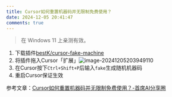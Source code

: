 ```yaml
---
title: Cursor如何重置机器码并无限制免费使用？
date: 2024-12-05 20:41:47
comments: true
---
```


> 在 Windows 11 上亲测有效。

1. 下载插件[bestK/cursor-fake-machine](https://github.com/bestK/cursor-fake-machine/)
2. 将插件拖入Cursor「扩展」![image-20241205203949110](C:/Users/DJCHAN/AppData/Roaming/Typora/typora-user-images/image-20241205203949110.png)
3. 在Cursor按下`Ctrl+Shift+P`后输入`fake`生成随机机器码
4. 重启Cursor保证生效

参考文章：[Cursor如何重置机器码并无限制免费使用？-首席AI分享圈](https://www.aisharenet.com/cursorruhezhongzhiba/)